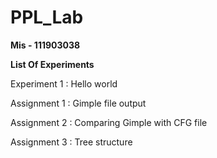 # PPL_Lab


<b> Mis - 111903038  </b>


<b> List Of Experiments </b>


Experiment 1 : Hello world

Assignment 1 : Gimple file output

Assignment 2 : Comparing Gimple with CFG file

Assignment 3 : Tree structure
